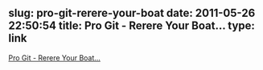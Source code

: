 slug: pro-git-rerere-your-boat
date: 2011-05-26 22:50:54
title: Pro Git - Rerere Your Boat...
type: link
---

[Pro Git - Rerere Your Boat...](http://progit.org/2010/03/08/rerere.html)

